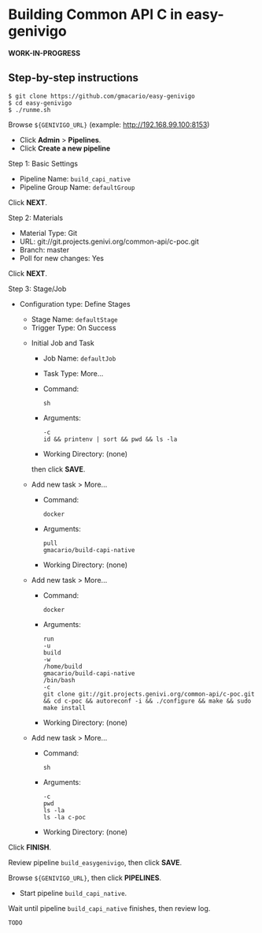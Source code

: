 Building Common API C in easy-genivigo
======================================

**WORK-IN-PROGRESS**

Step-by-step instructions
-------------------------

```
$ git clone https://github.com/gmacario/easy-genivigo
$ cd easy-genivigo
$ ./runme.sh
```

Browse `${GENIVIGO_URL}` (example: http://192.168.99.100:8153)

* Click **Admin** > **Pipelines**.
* Click **Create a new pipeline**

Step 1: Basic Settings

* Pipeline Name: `build_capi_native`
* Pipeline Group Name: `defaultGroup`

Click **NEXT**.

Step 2: Materials

* Material Type: Git
* URL: git://git.projects.genivi.org/common-api/c-poc.git
* Branch: master
* Poll for new changes: Yes

Click **NEXT**.

Step 3: Stage/Job

* Configuration type: Define Stages

  - Stage Name: `defaultStage`
  - Trigger Type: On Success


  * Initial Job and Task
    - Job Name: `defaultJob`
    - Task Type: More...
    - Command:

      ```
      sh
      ```

    - Arguments:

      ```
      -c
      id && printenv | sort && pwd && ls -la
      ```

    - Working Directory: (none)

    then click **SAVE**.

  * Add new task > More...
    - Command:

      ```
      docker
      ```

    - Arguments:

      ```
      pull
      gmacario/build-capi-native
      ```

    - Working Directory: (none)

  * Add new task > More...
    - Command:

      ```
      docker
      ```

    - Arguments:

      ```
      run
      -u
      build
      -w
      /home/build
      gmacario/build-capi-native
      /bin/bash
      -c
      git clone git://git.projects.genivi.org/common-api/c-poc.git && cd c-poc && autoreconf -i && ./configure && make && sudo make install
      ```

    - Working Directory: (none)

  * Add new task > More...
    - Command:

      ```
      sh
      ```

    - Arguments:

      ```
      -c
      pwd
      ls -la
      ls -la c-poc
      ```

    - Working Directory: (none)

Click **FINISH**.

Review pipeline `build_easygenivigo`, then click **SAVE**.

Browse `${GENIVIGO_URL}`, then click **PIPELINES**.

* Start pipeline `build_capi_native`.

Wait until pipeline `build_capi_native` finishes, then review log.

```
TODO
```

<!-- EOF -->
